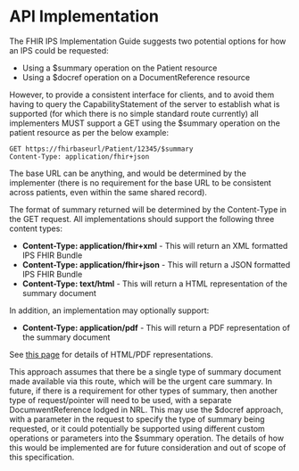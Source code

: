 # API Implementation

The FHIR IPS Implementation Guide suggests two potential options for how an IPS could be requested:

- Using a $summary operation on the Patient resource
- Using a $docref operation on a DocumentReference resource

However, to provide a consistent interface for clients, and to avoid them having to query the CapabilityStatement of the server to establish what is supported (for which there is no simple standard route currently) all implementers MUST support a GET using the $summary operation on the patient resource as per the below example:

```
GET https://fhirbaseurl/Patient/12345/$summary
Content-Type: application/fhir+json
```

The base URL can be anything, and would be determined by the implementer (there is no requirement for the base URL to be consistent across patients, even within the same shared record).

The format of summary returned will be determined by the Content-Type in the GET request. All implementations should support the following three content types:

- **Content-Type: application/fhir+xml** - This will return an XML formatted IPS FHIR Bundle
- **Content-Type: application/fhir+json** - This will return a JSON formatted IPS FHIR Bundle
- **Content-Type: text/html** - This will return a HTML representation of the summary document

In addition, an implementation may optionally support:

- **Content-Type: application/pdf** - This will return a PDF representation of the summary document

See [this page](08-HTMLPDF.md) for details of HTML/PDF representations.

This approach assumes that there be a single type of summary document made available via this route, which will be the urgent care summary. In future, if there is a requirement for other types of summary, then another type of request/pointer will need to be used, with a separate DocumwentReference lodged in NRL. This may use the $docref approach, with a parameter in the request to specify the type of summary being requested, or it could potentially be supported using different custom operations or parameters into the $summary operation. The details of how this would be implemented are for future consideration and out of scope of this specification.
